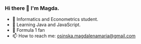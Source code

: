 ### Hi there 👋 I'm Magda.

- :dizzy: Informatics and Econometrics student. 
- 🌱 Learning Java and JavaScript.
- :checkered_flag: Formula 1 fan
- 📫 How to reach me: osinska.magdalenamaria@gmail.com

